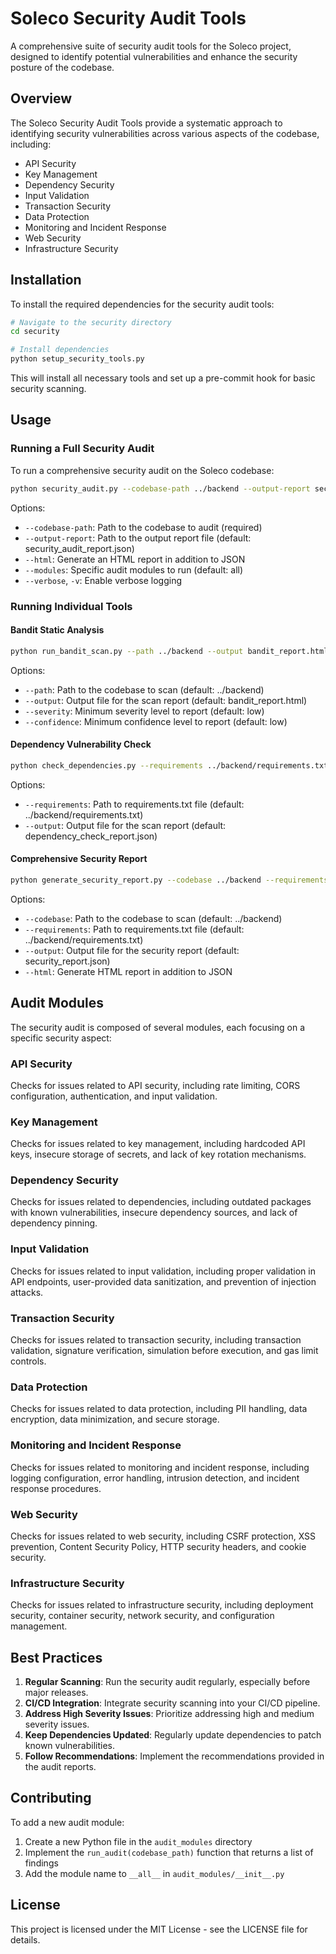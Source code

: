 # Soleco Security Audit Tools

A comprehensive suite of security audit tools for the Soleco project, designed to identify potential vulnerabilities and enhance the security posture of the codebase.

## Overview

The Soleco Security Audit Tools provide a systematic approach to identifying security vulnerabilities across various aspects of the codebase, including:

- API Security
- Key Management
- Dependency Security
- Input Validation
- Transaction Security
- Data Protection
- Monitoring and Incident Response
- Web Security
- Infrastructure Security

## Installation

To install the required dependencies for the security audit tools:

```bash
# Navigate to the security directory
cd security

# Install dependencies
python setup_security_tools.py
```

This will install all necessary tools and set up a pre-commit hook for basic security scanning.

## Usage

### Running a Full Security Audit

To run a comprehensive security audit on the Soleco codebase:

```bash
python security_audit.py --codebase-path ../backend --output-report security_audit_report.json --html
```

Options:
- `--codebase-path`: Path to the codebase to audit (required)
- `--output-report`: Path to the output report file (default: security_audit_report.json)
- `--html`: Generate an HTML report in addition to JSON
- `--modules`: Specific audit modules to run (default: all)
- `--verbose`, `-v`: Enable verbose logging

### Running Individual Tools

#### Bandit Static Analysis

```bash
python run_bandit_scan.py --path ../backend --output bandit_report.html
```

Options:
- `--path`: Path to the codebase to scan (default: ../backend)
- `--output`: Output file for the scan report (default: bandit_report.html)
- `--severity`: Minimum severity level to report (default: low)
- `--confidence`: Minimum confidence level to report (default: low)

#### Dependency Vulnerability Check

```bash
python check_dependencies.py --requirements ../backend/requirements.txt --output dependency_check_report.json
```

Options:
- `--requirements`: Path to requirements.txt file (default: ../backend/requirements.txt)
- `--output`: Output file for the scan report (default: dependency_check_report.json)

#### Comprehensive Security Report

```bash
python generate_security_report.py --codebase ../backend --requirements ../backend/requirements.txt --output security_report.json --html
```

Options:
- `--codebase`: Path to the codebase to scan (default: ../backend)
- `--requirements`: Path to requirements.txt file (default: ../backend/requirements.txt)
- `--output`: Output file for the security report (default: security_report.json)
- `--html`: Generate HTML report in addition to JSON

## Audit Modules

The security audit is composed of several modules, each focusing on a specific security aspect:

### API Security
Checks for issues related to API security, including rate limiting, CORS configuration, authentication, and input validation.

### Key Management
Checks for issues related to key management, including hardcoded API keys, insecure storage of secrets, and lack of key rotation mechanisms.

### Dependency Security
Checks for issues related to dependencies, including outdated packages with known vulnerabilities, insecure dependency sources, and lack of dependency pinning.

### Input Validation
Checks for issues related to input validation, including proper validation in API endpoints, user-provided data sanitization, and prevention of injection attacks.

### Transaction Security
Checks for issues related to transaction security, including transaction validation, signature verification, simulation before execution, and gas limit controls.

### Data Protection
Checks for issues related to data protection, including PII handling, data encryption, data minimization, and secure storage.

### Monitoring and Incident Response
Checks for issues related to monitoring and incident response, including logging configuration, error handling, intrusion detection, and incident response procedures.

### Web Security
Checks for issues related to web security, including CSRF protection, XSS prevention, Content Security Policy, HTTP security headers, and cookie security.

### Infrastructure Security
Checks for issues related to infrastructure security, including deployment security, container security, network security, and configuration management.

## Best Practices

1. **Regular Scanning**: Run the security audit regularly, especially before major releases.
2. **CI/CD Integration**: Integrate security scanning into your CI/CD pipeline.
3. **Address High Severity Issues**: Prioritize addressing high and medium severity issues.
4. **Keep Dependencies Updated**: Regularly update dependencies to patch known vulnerabilities.
5. **Follow Recommendations**: Implement the recommendations provided in the audit reports.

## Contributing

To add a new audit module:

1. Create a new Python file in the `audit_modules` directory
2. Implement the `run_audit(codebase_path)` function that returns a list of findings
3. Add the module name to `__all__` in `audit_modules/__init__.py`

## License

This project is licensed under the MIT License - see the LICENSE file for details.
